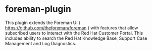 foreman-plugin
==============

This plugin extends the Foreman UI  ( https://github.com/theforeman/foreman ) with features that allow subscribed users to interact with the Red Hat Customer Portal.
This includes ability to search the Red Hat Knowledge Base, Support Case Management 
and Log Diagnostics.
